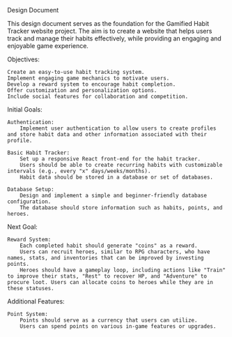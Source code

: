 Design Document

This design document serves as the foundation for the Gamified Habit Tracker website project. The aim is to create a website that helps users track and manage their habits effectively, while providing an engaging and enjoyable game experience.

Objectives:

    Create an easy-to-use habit tracking system.
    Implement engaging game mechanics to motivate users.
    Develop a reward system to encourage habit completion.
    Offer customization and personalization options.
    Include social features for collaboration and competition.

Initial Goals:

    Authentication:
        Implement user authentication to allow users to create profiles and store habit data and other information associated with their profile.

    Basic Habit Tracker:
        Set up a responsive React front-end for the habit tracker.
        Users should be able to create recurring habits with customizable intervals (e.g., every "x" days/weeks/months).
        Habit data should be stored in a database or set of databases.

    Database Setup:
        Design and implement a simple and beginner-friendly database configuration.
        The database should store information such as habits, points, and heroes.

Next Goal:

    Reward System:
        Each completed habit should generate "coins" as a reward.
        Users can recruit heroes, similar to RPG characters, who have names, stats, and inventories that can be improved by investing points.
        Heroes should have a gameplay loop, including actions like "Train" to improve their stats, "Rest" to recover HP, and "Adventure" to procure loot. Users can allocate coins to heroes while they are in these statuses.

Additional Features:

    Point System:
        Points should serve as a currency that users can utilize.
        Users can spend points on various in-game features or upgrades.
